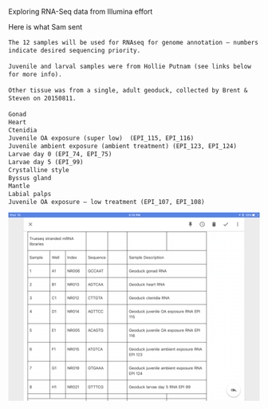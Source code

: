 Exploring RNA-Seq data from Illumina effort

Here is what Sam sent

```
The 12 samples will be used for RNAseq for genome annotation – numbers indicate desired sequencing priority.

Juvenile and larval samples were from Hollie Putnam (see links below for more info).

Other tissue was from a single, adult geoduck, collected by Brent & Steven on 20150811.

Gonad
Heart
Ctenidia
Juvenile OA exposure (super low)  (EPI_115, EPI_116)
Juvenile ambient exposure (ambient treatment) (EPI_123, EPI_124)
Larvae day 0 (EPI_74, EPI_75)
Larvae day 5 (EPI_99)
Crystalline style
Byssus gland
Mantle
Labial palps
Juvenile OA exposure – low treatment (EPI_107, EPI_108)
```

![RNA-samples](../images/ill-rna.png)


